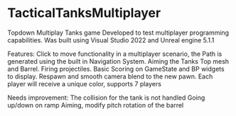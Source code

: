 # TacticalTanksMultiplayer
Topdown Multiplay Tanks game
Developed to test multiplayer programming capabilities.
Was built using Visual Studio 2022 and Unreal engine 5.1.1

Features:
Click to move functionality in a multiplayer scenario, the Path is generated using the built in Navigation System.
Aiming the Tanks Top mesh and Barrel.
Firing projectiles.
Basic Scoring on GameState and BP widgets to display.
Respawn and smooth camera blend to the new pawn.
Each player will receive a unique color, supports 7 players

Needs improvement:
The collision for the tank is not handled
Going up/down on ramp
Aiming, modify pitch rotation of the barrel
